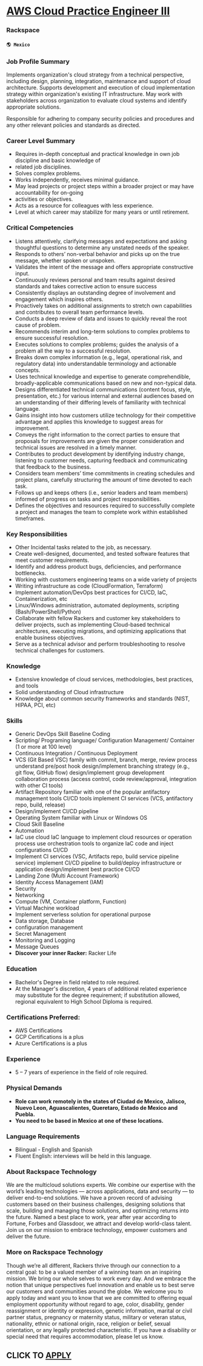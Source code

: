 # [AWS Cloud Practice Engineer III](https://www.remotewlb.com/apply/aws-cloud-practice-engineer-iii-33863)  
### Rackspace  
#### `🌎 Mexico`  

### Job Profile Summary

Implements organization's cloud strategy from a technical perspective, including design, planning, integration, maintenance and support of cloud architecture. Supports development and execution of cloud implementation strategy within organization's existing IT infrastructure. May work with stakeholders across organization to evaluate cloud systems and identify appropriate solutions.

Responsible for adhering to company security policies and procedures and any other relevant policies and standards as directed.

### Career Level Summary

  * Requires in-depth conceptual and practical knowledge in own job discipline and basic knowledge of 
  * related job disciplines.
  * Solves complex problems.
  * Works independently, receives minimal guidance.
  * May lead projects or project steps within a broader project or may have accountability for on-going 
  * activities or objectives.
  * Acts as a resource for colleagues with less experience.
  * Level at which career may stabilize for many years or until retirement.

### Critical Competencies

  * Listens attentively, clarifying messages and expectations and asking thoughtful questions to determine any unstated needs of the speaker.
  * Responds to others’ non-verbal behavior and picks up on the true message, whether spoken or unspoken.
  * Validates the intent of the message and offers appropriate constructive input.
  * Continuously reviews personal and team results against desired standards and takes corrective action to ensure success
  * Consistently displays an outstanding degree of involvement and engagement which inspires others.
  * Proactively takes on additional assignments to stretch own capabilities and contributes to overall team performance levels.
  * Conducts a deep review of data and issues to quickly reveal the root cause of problem.
  * Recommends interim and long-term solutions to complex problems to ensure successful resolution.
  * Executes solutions to complex problems; guides the analysis of a problem all the way to a successful resolution.
  * Breaks down complex information (e.g., legal, operational risk, and regulatory data) into understandable terminology and actionable concepts.
  * Uses technical knowledge and expertise to generate comprehendible, broadly-applicable communications based on new and non-typical data.
  * Designs differentiated technical communications (content focus, style, presentation, etc.) for various internal and external audiences based on an understanding of their differing levels of familiarity with technical language.
  * Gains insight into how customers utilize technology for their competitive advantage and applies this knowledge to suggest areas for improvement.
  * Conveys the right information to the correct parties to ensure that proposals for improvements are given the proper consideration and technical issues are resolved in a timely manner.
  * Contributes to product development by identifying industry change, listening to customer needs, capturing feedback and communicating that feedback to the business.
  * Considers team members’ time commitments in creating schedules and project plans, carefully structuring the amount of time devoted to each task.
  * Follows up and keeps others (i.e., senior leaders and team members) informed of progress on tasks and project responsibilities.
  * Defines the objectives and resources required to successfully complete a project and manages the team to complete work within established timeframes.

### Key Responsibilities

  * Other Incidental tasks related to the job, as necessary.
  * Create well-designed, documented, and tested software features that meet customer requirements.
  * Identify and address product bugs, deficiencies, and performance bottlenecks.
  * Working with customers engineering teams on a wide variety of projects
  * Writing infrastructure as code (CloudFormation, Terraform)
  * Implement automation/DevOps best practices for CI/CD, IaC, Containerization, etc
  * Linux/Windows administration, automated deployments, scripting (Bash/PowerShell/Python)
  * Collaborate with fellow Rackers and customer key stakeholders to deliver projects, such as implementing Cloud-based technical architectures, executing migrations, and optimizing applications that enable business objectives.
  * Serve as a technical advisor and perform troubleshooting to resolve technical challenges for customers.

### Knowledge

  * Extensive knowledge of cloud services, methodologies, best practices, and tools
  * Solid understanding of Cloud infrastructure
  * Knowledge about common security frameworks and standards (NIST, HIPAA, PCI, etc)

### Skills

  * Generic DevOps Skill Baseline Coding
  * Scripting/ Programing language/ Configuration Management/ Container (1 or more at 100 level)
  * Continuous Integration / Continuous Deployment
  * VCS (Git Based VSC) family with commit, branch, merge, review process understand pre/post hook design/implement branching strategy (e.g., git flow, GitHub flow) design/implement group development collaboration process (access control, code review/approval, integration with other CI tools)
  * Artifact Repository familiar with one of the popular antifactory management tools CI/CD tools implement CI services (VCS, antifactory repo, build, release)
  * Design/implement CI/CD pipeline
  * Operating System familiar with Linux or Windows OS
  * Cloud Skill Baseline
  * Automation
  * IaC use cloud IaC language to implement cloud resources or operation process use orchestration tools to organize IaC code and inject configurations CI/CD
  * Implement CI services (VSC, Artifacts repo, build service pipeline service) implement CI/CD pipeline to build/deploy infrastructure or application design/implement best practice CI/CD
  * Landing Zone (Multi Account Framework)
  * Identity Access Management (IAM)
  * Security
  * Networking
  * Compute (VM, Container platform, Function)
  * Virtual Machine workload
  * Implement serverless solution for operational purpose
  * Data storage, Database
  * configuration management
  * Secret Management
  * Monitoring and Logging
  * Message Queues
  *  **Discover your inner Racker:** Racker Life

### Education

  * Bachelor's Degree in field related to role required.
  * At the Manager's discretion, 4 years of additional related experience may substitute for the degree requirement; if substitution allowed, regional equivalent to High School Diploma is required.

### Certifications Preferred:

  * AWS Certifications
  * GCP Certifications is a plus
  * Azure Certifications is a plus

### Experience

  * 5 – 7 years of experience in the field of role required.

### Physical Demands

  *  **Role can work remotely in the states of Ciudad de Mexico, Jalisco, Nuevo Leon, Aguascalientes, Queretaro, Estado de Mexico and Puebla.**
  *  **You need to be based in Mexico at one of these locations.**

### Language Requirements

  * Bilingual - English and Spanish
  * Fluent English: interviews will be held in this language. 

### About Rackspace Technology

We are the multicloud solutions experts. We combine our expertise with the world’s leading technologies — across applications, data and security — to deliver end-to-end solutions. We have a proven record of advising customers based on their business challenges, designing solutions that scale, building and managing those solutions, and optimizing returns into the future. Named a best place to work, year after year according to Fortune, Forbes and Glassdoor, we attract and develop world-class talent. Join us on our mission to embrace technology, empower customers and deliver the future.

### More on Rackspace Technology

Though we’re all different, Rackers thrive through our connection to a central goal: to be a valued member of a winning team on an inspiring mission. We bring our whole selves to work every day. And we embrace the notion that unique perspectives fuel innovation and enable us to best serve our customers and communities around the globe. We welcome you to apply today and want you to know that we are committed to offering equal employment opportunity without regard to age, color, disability, gender reassignment or identity or expression, genetic information, marital or civil partner status, pregnancy or maternity status, military or veteran status, nationality, ethnic or national origin, race, religion or belief, sexual orientation, or any legally protected characteristic. If you have a disability or special need that requires accommodation, please let us know.

  
## CLICK TO [APPLY](https://www.remotewlb.com/apply/aws-cloud-practice-engineer-iii-33863)

